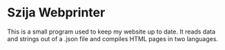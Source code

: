 # Szija Webprinter

This is a small program used to keep my website up to date. It reads data and strings out of a .json file and compiles HTML pages in two languages.

